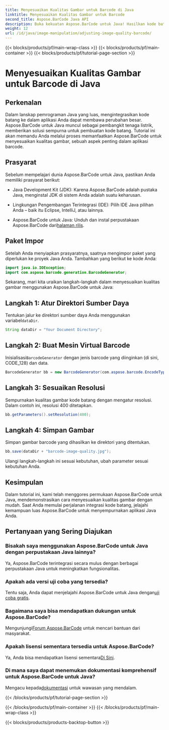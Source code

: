 ```yaml
---
title: Menyesuaikan Kualitas Gambar untuk Barcode di Java
linktitle: Menyesuaikan Kualitas Gambar untuk Barcode
second_title: Aspose.BarCode Java API
description: Buka kekuatan Aspose.BarCode untuk Java! Hasilkan kode batang berkualitas tinggi dengan mulus. Jelajahi tutorialnya sekarang.
weight: 12
url: /id/java/image-manipulation/adjusting-image-quality-barcode/
---
```


{{< blocks/products/pf/main-wrap-class >}}
{{< blocks/products/pf/main-container >}}
{{< blocks/products/pf/tutorial-page-section >}}

# Menyesuaikan Kualitas Gambar untuk Barcode di Java


## Perkenalan

Dalam lanskap pemrograman Java yang luas, mengintegrasikan kode batang ke dalam aplikasi Anda dapat membawa perubahan besar. Aspose.BarCode untuk Java muncul sebagai pembangkit tenaga listrik, memberikan solusi sempurna untuk pembuatan kode batang. Tutorial ini akan memandu Anda melalui proses memanfaatkan Aspose.BarCode untuk menyesuaikan kualitas gambar, sebuah aspek penting dalam aplikasi barcode.

## Prasyarat

Sebelum mempelajari dunia Aspose.BarCode untuk Java, pastikan Anda memiliki prasyarat berikut:

- Java Development Kit (JDK): Karena Aspose.BarCode adalah pustaka Java, menginstal JDK di sistem Anda adalah suatu keharusan.

- Lingkungan Pengembangan Terintegrasi (IDE): Pilih IDE Java pilihan Anda – baik itu Eclipse, IntelliJ, atau lainnya.

-  Aspose.BarCode untuk Java: Unduh dan instal perpustakaan Aspose.BarCode dari[halaman rilis](https://releases.aspose.com/barcode/java/).

## Paket Impor

Setelah Anda menyiapkan prasyaratnya, saatnya mengimpor paket yang diperlukan ke proyek Java Anda. Tambahkan yang berikut ke kode Anda:

```java
import java.io.IOException;
import com.aspose.barcode.generation.BarcodeGenerator;
```

Sekarang, mari kita uraikan langkah-langkah dalam menyesuaikan kualitas gambar menggunakan Aspose.BarCode untuk Java:

## Langkah 1: Atur Direktori Sumber Daya

 Tentukan jalur ke direktori sumber daya Anda menggunakan variabel`dataDir`.

```java
String dataDir = "Your Document Directory";
```

## Langkah 2: Buat Mesin Virtual Barcode

 Inisialisasi`BarcodeGenerator` dengan jenis barcode yang diinginkan (di sini, CODE_128) dan data.

```java
BarcodeGenerator bb = new BarcodeGenerator(com.aspose.barcode.EncodeTypes.CODE_128, "1234567");
```

## Langkah 3: Sesuaikan Resolusi

Sempurnakan kualitas gambar kode batang dengan mengatur resolusi. Dalam contoh ini, resolusi 400 ditetapkan.

```java
bb.getParameters().setResolution(400);
```

## Langkah 4: Simpan Gambar

Simpan gambar barcode yang dihasilkan ke direktori yang ditentukan.

```java
bb.save(dataDir + "barcode-image-quality.jpg");
```

Ulangi langkah-langkah ini sesuai kebutuhan, ubah parameter sesuai kebutuhan Anda.

## Kesimpulan

Dalam tutorial ini, kami telah menggores permukaan Aspose.BarCode untuk Java, mendemonstrasikan cara menyesuaikan kualitas gambar dengan mudah. Saat Anda memulai perjalanan integrasi kode batang, jelajahi kemampuan luas Aspose.BarCode untuk menyempurnakan aplikasi Java Anda.

## Pertanyaan yang Sering Diajukan

### Bisakah saya menggunakan Aspose.BarCode untuk Java dengan perpustakaan Java lainnya?
Ya, Aspose.BarCode terintegrasi secara mulus dengan berbagai perpustakaan Java untuk meningkatkan fungsionalitas.

### Apakah ada versi uji coba yang tersedia?
 Tentu saja, Anda dapat menjelajahi Aspose.BarCode untuk Java dengan[uji coba gratis](https://releases.aspose.com/).

### Bagaimana saya bisa mendapatkan dukungan untuk Aspose.BarCode?
 Mengunjungi[Forum Aspose.BarCode](https://forum.aspose.com/c/barcode/13) untuk mencari bantuan dari masyarakat.

### Apakah lisensi sementara tersedia untuk Aspose.BarCode?
 Ya, Anda bisa mendapatkan lisensi sementara[Di Sini](https://purchase.aspose.com/temporary-license/).

### Di mana saya dapat menemukan dokumentasi komprehensif untuk Aspose.BarCode untuk Java?
 Mengacu kepada[dokumentasi](https://reference.aspose.com/barcode/java/) untuk wawasan yang mendalam.

{{< /blocks/products/pf/tutorial-page-section >}}

{{< /blocks/products/pf/main-container >}}
{{< /blocks/products/pf/main-wrap-class >}}

{{< blocks/products/products-backtop-button >}}
